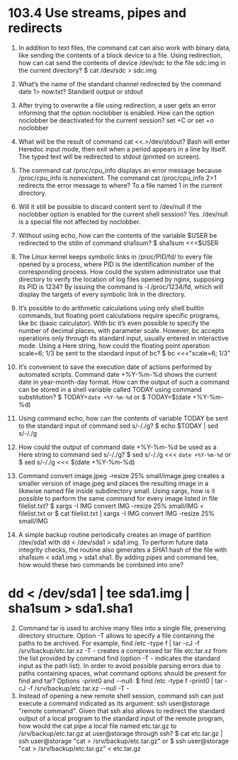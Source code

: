 # 103.4 Use streams, pipes and redirects

1. In addition to text files, the command cat can also work with binary data, like sending the
contents of a block device to a file. Using redirection, how can cat send the contents of device
/dev/sdc to the file sdc.img in the current directory?
$ cat /dev/sdc > sdc.img
2. What’s the name of the standard channel redirected by the command date 1> now.txt?
Standard output or stdout
3. After trying to overwrite a file using redirection, a user gets an error informing that the option
noclobber is enabled. How can the option noclobber be deactivated for the current session?
set +C or set +o noclobber
4. What will be the result of command cat <<.>/dev/stdout?
Bash will enter Heredoc input mode, then exit when a period appears in a line by itself. The
typed text will be redirected to stdout (printed on screen).

1. The command cat /proc/cpu_info displays an error message because /proc/cpu_info is
nonexistent. The command cat /proc/cpu_info 2>1 redirects the error message to where?
To a file named 1 in the current directory.
2. Will it still be possible to discard content sent to /dev/null if the noclobber option is enabled
for the current shell session?
Yes. /dev/null is a special file not affected by noclobber.
3. Without using echo, how can the contents of the variable $USER be redirected to the stdin of
command sha1sum?
$ sha1sum <<<$USER
4. The Linux kernel keeps symbolic links in /proc/PID/fd/ to every file opened by a process,
where PID is the identification number of the corresponding process. How could the system
administrator use that directory to verify the location of log files opened by nginx, supposing
its PID is 1234?
By issuing the command ls -l /proc/1234/fd, which will display the targets of every
symbolic link in the directory.
5. It’s possible to do arithmetic calculations using only shell builtin commands, but floating point
calculations require specific programs, like bc (basic calculator). With bc it’s even possible to
specify the number of decimal places, with parameter scale. However, bc accepts operations
only through its standard input, usually entered in interactive mode. Using a Here string, how
could the floating point operation scale=6; 1/3 be sent to the standard input of bc?
$ bc <<<"scale=6; 1/3"

1. It’s convenient to save the execution date of actions performed by automated scripts. Command
date +%Y-%m-%d shows the current date in year-month-day format. How can the output of
such a command can be stored in a shell variable called TODAY using command substitution?
$ TODAY=`date +%Y-%m-%d`
or
$ TODAY=$(date +%Y-%m-%d)
2. Using command echo, how can the contents of variable TODAY be sent to the standard input of
command sed s/-/./g?
$ echo $TODAY | sed s/-/./g
3. How could the output of command date +%Y-%m-%d be used as a Here string to command sed
s/-/./g?
$ sed s/-/./g <<< `date +%Y-%m-%d`
or
$ sed s/-/./g <<< $(date +%Y-%m-%d)
4. Command convert image.jpeg -resize 25% small/image.jpeg creates a smaller
version of image.jpeg and places the resulting image in a likewise named file inside
subdirectory small. Using xargs, how is it possible to perform the same command for every
image listed in file filelist.txt?
$ xargs -I IMG convert IMG -resize 25% small/IMG < filelist.txt
or
$ cat filelist.txt | xargs -I IMG convert IMG -resize 25% small/IMG

1. A simple backup routine periodically creates an image of partition /dev/sda1 with dd <
/dev/sda1 > sda1.img. To perform future data integrity checks, the routine also generates a
SHA1 hash of the file with sha1sum < sda1.img > sda1.sha1. By adding pipes and
command tee, how would these two commands be combined into one?
# dd < /dev/sda1 | tee sda1.img | sha1sum > sda1.sha1
2. Command tar is used to archive many files into a single file, preserving directory structure.
Option -T allows to specify a file containing the paths to be archived. For example, find /etc
-type f | tar -cJ -f /srv/backup/etc.tar.xz -T - creates a compressed tar file
etc.tar.xz from the list provided by command find (option -T - indicates the standard
input as the path list). In order to avoid possible parsing errors due to paths containing spaces,
what command options should be present for find and tar?
Options -print0 and --null:
$ find /etc -type f -print0 | tar -cJ -f /srv/backup/etc.tar.xz --null -T -
3. Instead of opening a new remote shell session, command ssh can just execute a command
indicated as its argument: ssh user@storage "remote command". Given that ssh also allows
to redirect the standard output of a local program to the standard input of the remote program,
how would the cat pipe a local file named etc.tar.gz to /srv/backup/etc.tar.gz at
user@storage through ssh?
$ cat etc.tar.gz | ssh user@storage "cat > /srv/backup/etc.tar.gz"
or
$ ssh user@storage "cat > /srv/backup/etc.tar.gz" < etc.tar.gz


